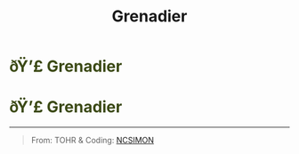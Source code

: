 ﻿---
lang: en-US
title: Grenadier
prev: FortuneTeller
next: Inspector
---
# <font color="#3c4a16">ðŸ’£ <b>Grenadier</b></font> <Badge text="Support" type="tip" vertical="middle"/>
# <font color="#3c4a16">ðŸ’£ <b>Grenadier</b></font> <Badge text="Support" type="tip" vertical="middle"/>
---

> From: TOHR & Coding: [NCSIMON](https://github.com/NCSIMON)

